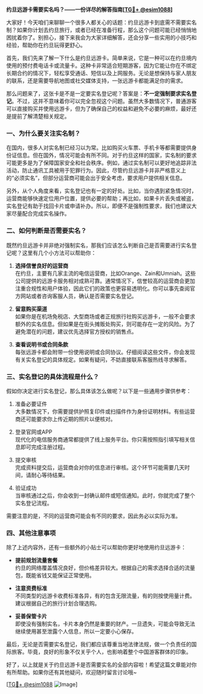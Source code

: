 **约旦远游卡需要实名吗？——一份详尽的解答指南[[TG💪+ @esim1088](https://t.me/s/esim1088)]**

大家好！今天咱们来聊聊一个很多人都关心的话题：约旦远游卡到底需不需要实名制？如果你计划去约旦旅行，或者已经在准备行程，那么这个问题可能已经悄悄地困扰着你了。别担心，接下来我会为大家详细解答，还会分享一些实用的小技巧和经验，帮助你在约旦玩得更舒心。

首先，我们先来了解一下什么是约旦远游卡。简单来说，它是一种可以在约旦境内使用的预付费电话卡或流量卡。这种卡非常适合短期游客，因为它能让你在不绑定长期合约的情况下，轻松享受通话、短信以及上网服务。无论是想保持与家人朋友的联系，还是需要导航地图或社交媒体支持，一张远游卡都能满足你的需求。

那么问题来了，这张卡是不是一定要实名登记呢？答案是：**不一定强制要求实名登记**。不过，这并不意味着你可以完全忽视这个问题。虽然大多数情况下，普通游客可以直接购买并使用远游卡，但为了确保自己的权益和避免不必要的麻烦，最好还是提前了解清楚相关规定。

### 一、为什么要关注实名制？

在国内，很多人对实名制已经习以为常。比如购买火车票、手机卡等都需要提供身份证信息。但在国外，情况可能会有所不同。对于约旦这样的国家，实名制的要求可能更多是为了保障国家安全和社会秩序。例如，通过实名制可以更好地追踪非法活动，防止通讯工具被用于犯罪行为。因此，尽管约旦远游卡并非严格意义上的“必须实名”，但部分运营商可能会出于安全考虑，要求用户提供相关信息。

另外，从个人角度来看，实名登记也有一定的好处。比如，当你遇到紧急情况时，运营商能够快速定位用户位置，提供必要的帮助；再比如，如果卡片丢失或被盗，实名登记有助于找回卡片或申请补办。所以，即便不是强制性要求，我们也建议大家尽量配合完成实名操作。

### 二、如何判断是否需要实名？

既然约旦远游卡并非绝对强制实名，那我们应该怎么判断自己是否需要进行实名登记呢？这里有几个小方法可以帮助你：

1. **选择信誉良好的运营商**  
   在约旦，主要有几家主流的电信运营商，比如Orange、Zain和Umniah。这些公司提供的远游卡服务相对成熟可靠。通常情况下，信誉较高的运营商会更加注重合规性和用户体验，因此它们的政策也更容易透明化。你可以事先查阅官方网站或者咨询客服人员，确认是否需要实名登记。

2. **留意购买渠道**  
   如果你是在机场免税店、大型商场或者正规旅行社购买远游卡，一般不会要求额外的实名信息。但如果是在街头摊贩处购买，则可能存在一定的风险。为了避免潜在的问题，建议优先选择官方授权的销售点。

3. **查看说明书或合同条款**  
   每张远游卡都会附带一份使用说明或合同协议。仔细阅读这些文件，你会发现有关实名登记的具体规定。如果有疑问，不妨直接联系客服热线寻求解答。

### 三、实名登记的具体流程是什么？

假如你决定进行实名登记，那么具体该怎么做呢？以下是一些通用步骤供参考：

1. 准备必要证件  
   大多数情况下，你需要提供护照复印件或扫描件作为身份证明材料。有些运营商还可能要求你上传近期的照片以便核对。

2. 登录官网或APP  
   现代化的电信服务商通常都提供了线上服务平台。你只需按照指引填写相关信息即可完成注册过程。

3. 提交审核  
   完成资料提交后，运营商会对你的信息进行审核。这个环节可能需要几天时间，请耐心等待结果。

4. 验证成功  
   当审核通过之后，你会收到一封确认邮件或短信通知。此时，你就完成了整个实名登记流程。

需要注意的是，不同的运营商可能会有不同的要求，因此务必以实际为准。

### 四、其他注意事项

除了上述内容外，还有一些额外的小贴士可以帮助你更好地使用约旦远游卡：

- **提前规划流量套餐**  
  约旦的网络覆盖情况良好，但价格差异较大。根据自己的需求选择合适的流量包，既能省钱又能保证正常使用。

- **注意资费标准**  
  不同类型的远游卡收费标准各异，有的包含无限流量，有的则按使用量计费。建议根据自己的旅行计划合理选购。

- **妥善保管卡片**  
  即使没有强制实名，卡片本身仍然是重要的财产。一旦遗失，可能会导致无法继续使用甚至泄露个人信息，所以一定要小心保存。

最后，无论是否需要实名登记，我们都应该尊重当地法律法规，做一个负责任的国际旅客。毕竟，良好的形象不仅关乎个人，也影响着整个中国游客群体的印象。

好了，以上就是关于约旦远游卡是否需要实名的全部内容啦！希望这篇文章能对你有所帮助。如果你还有其他疑问，欢迎随时留言讨论哦~ 

[[TG💪+ @esim1088](https://t.me/s/esim1088) ![Image](https://i.postimg.cc/4NQfJmqS/Snipaste-2025-05-13-00-14-12.png)]
